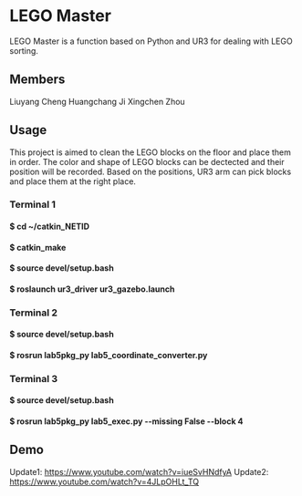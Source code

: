 # LEGO Master

LEGO Master is a function based on Python and UR3 for dealing with LEGO sorting.

## Members

Liuyang Cheng
Huangchang Ji
Xingchen Zhou

## Usage

This project is aimed to clean the LEGO blocks on the floor and place them in order.
The color and shape of LEGO blocks can be dectected and their position will be recorded.
Based on the positions, UR3 arm can pick blocks and place them at the right place.

### Terminal 1  
#### $ cd ~/catkin_NETID  
#### $ catkin_make  
#### $ source devel/setup.bash  
#### $ roslaunch ur3_driver ur3_gazebo.launch  

### Terminal 2  
#### $ source devel/setup.bash  
#### $ rosrun lab5pkg_py lab5_coordinate_converter.py  

### Terminal 3  
#### $ source devel/setup.bash  
#### $ rosrun lab5pkg_py lab5_exec.py --missing False --block 4

## Demo
Update1: https://www.youtube.com/watch?v=iueSvHNdfyA
Update2: https://www.youtube.com/watch?v=4JLpOHLt_TQ
